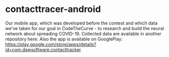# contacttracer-android

Our mobile app, which was developed before the contest and which data we've taken for our goal in CodeTheCurve - to research and build the neural network about spreading COVID-19. 
Collected data are available in another repository here:
Also the app is available on GooglePlay: https://play.google.com/store/apps/details?id=com.dawsoftware.contacttracker
